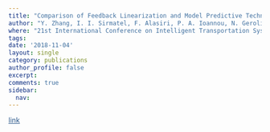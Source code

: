 ```yaml
---
title: "Comparison of Feedback Linearization and Model Predictive Techniques for Variable Speed Limit Control"
author: "Y. Zhang, I. I. Sirmatel, F. Alasiri, P. A. Ioannou, N. Geroliminis"
where: "21st International Conference on Intelligent Transportation Systems (ITSC)"
tags: 
date: '2018-11-04'
layout: single
category: publications
author_profile: false
excerpt:
comments: true
sidebar:
  nav: 
---
```

<a href="https://ieeexplore.ieee.org/abstract/document/8569430/" style="color: #2d5a8c; text-decoration:underline">link</a>
